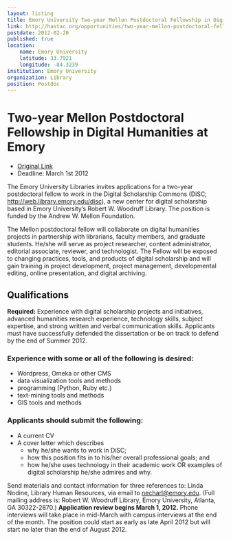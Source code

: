 ```yaml
---
layout: listing
title: Emory University Two-year Mellon Postdoctoral Fellowship in Digital Humanities
link: http://hastac.org/opportunities/two-year-mellon-postdoctoral-fellowship-digital-humanities-emory-deadline-1-march-2012
postdate: 2012-02-20
published: true
location:
    name: Emory University
    latitude: 33.7921
    longitude: -84.3239
institution: Emory University
organization: Library
position: Postdoc
---
```


# Two-year Mellon Postdoctoral Fellowship in Digital Humanities at Emory 

* [Original Link](http://hastac.org/opportunities/two-year-mellon-postdoctoral-fellowship-digital-humanities-emory-deadline-1-march-2012)
* Deadline: March 1st 2012

The Emory University Libraries invites applications for a two-year postdoctoral fellow to work in the Digital Scholarship Commons (DiSC; http://web.library.emory.edu/disc), a new center for digital scholarship based in Emory University’s Robert W. Woodruff Library. The position is funded by the Andrew W. Mellon Foundation.

The Mellon postdoctoral fellow will collaborate on digital humanities projects in partnership with librarians, faculty members, and graduate students. He/she will serve as project researcher, content administrator, editorial associate, reviewer, and technologist. The Fellow will be exposed to changing practices, tools, and products of digital scholarship and will gain training in project development, project management, developmental editing, online presentation, and digital archiving.

## Qualifications

**Required:**   Experience with digital scholarship projects and initiatives, advanced humanities research experience, technology skills, subject expertise, and strong written and verbal communication skills. Applicants must have successfully defended the dissertation or be on track to defend by the end of Summer 2012.

### Experience with some or all of the following is desired:

*  Wordpress, Omeka or other CMS
*  data visualization tools and methods
*  programming (Python, Ruby etc.)
*  text-mining tools and methods
*  GIS tools and methods

### Applicants should submit the following:

*  A current CV
*  A cover letter which describes
    *  why he/she wants to work in DiSC;
    *  how this position fits in to his/her overall professional goals; and
    *  how he/she uses technology in their academic work OR examples of digital scholarship he/she admires and why.

Send materials and contact information for three references to: Linda Nodine, Library Human Resources, via email to necharl@emory.edu. (Full mailing address is: Robert W. Woodruff Library, Emory University, Atlanta, GA 30322-2870.) **Application review begins March 1, 2012.** Phone interviews will take place in mid-March with campus interviews at the end of the month. The position could start as early as late April 2012 but will start no later than the end of August 2012.